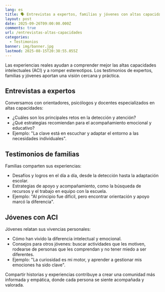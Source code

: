 ```yaml
---
lang: es
title: 🗣️ Entrevistas a expertos, familias y jóvenes con altas capacidades
layout: post
date: 2025-09-26T09:00:00.000Z
comments: true
url: /entrevistas-altas-capacidades
categories:
  - Testimonios
banner: img/banner.jpg
lastmod: 2025-08-15T20:38:55.055Z
---
```


Las experiencias reales ayudan a comprender mejor las altas capacidades intelectuales (ACI) y a romper estereotipos. Los testimonios de expertos, familias y jóvenes aportan una visión cercana y práctica.

## Entrevistas a expertos

Conversamos con orientadores, psicólogos y docentes especializados en altas capacidades:

- ¿Cuáles son los principales retos en la detección y atención?
- ¿Qué estrategias recomiendan para el acompañamiento emocional y educativo?
- Ejemplo: "La clave está en escuchar y adaptar el entorno a las necesidades individuales".

## Testimonios de familias

Familias comparten sus experiencias:

- Desafíos y logros en el día a día, desde la detección hasta la adaptación escolar.
- Estrategias de apoyo y acompañamiento, como la búsqueda de recursos y el trabajo en equipo con la escuela.
- Ejemplo: "Al principio fue difícil, pero encontrar orientación y apoyo marcó la diferencia".

## Jóvenes con ACI

Jóvenes relatan sus vivencias personales:

- Cómo han vivido la diferencia intelectual y emocional.
- Consejos para otros jóvenes: buscar actividades que les motiven, rodearse de personas que les comprendan y no tener miedo a ser diferentes.
- Ejemplo: "La curiosidad es mi motor, y aprender a gestionar mis emociones ha sido clave".

Compartir historias y experiencias contribuye a crear una comunidad más informada y empática, donde cada persona se siente acompañada y valorada.
